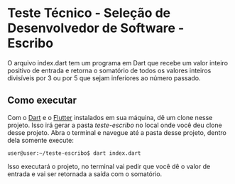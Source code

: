 # Teste Técnico - Seleção de Desenvolvedor de Software - Escribo

O arquivo index.dart tem um programa em Dart que recebe um valor inteiro positivo de entrada e retorna o somatório de todos os valores inteiros divisíveis por 3 ou por 5 que sejam inferiores ao número passado.

## Como executar

Com o [Dart](https://dart.dev/) e o [Flutter](https://flutter.dev/) instalados em sua máquina, dê um clone nesse projeto. Isso irá gerar a pasta *teste-escribo* no local onde você deu clone desse projeto. Abra o terminal e navegue até a pasta desse projeto, dentro dela somente execute:

```console
user@user:~/teste-escribo$ dart index.dart
```

Isso executará o projeto, no terminal vai pedir que você dê o valor de entrada e vai ser retornada a saída com o somatório.